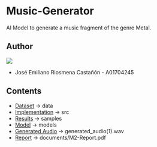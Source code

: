 # Music-Generator

AI Model to generate a music fragment of the genre Metal.

## Author

<a href="https://github.com/Riosmena/Music-Generator/graphs/contributors">
  <img src="https://contrib.rocks/image?repo=Riosmena/Music-Generator"/>
</a>

- José Emiliano Riosmena Castañón - A01704245

## Contents

- [Dataset](data) -> data
- [Implementation](src) -> src
- [Results](samples) -> samples
- [Model](models) -> models
- [Generated Audio](<generated_audio(1).wav>) -> generated_audio(1).wav
- [Report](documents/M2-Report.pdf) -> documents/M2-Report.pdf
